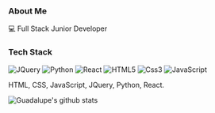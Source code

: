 ### About Me

:computer: Full Stack Junior Developer




### Tech Stack

![JQuery](https://img.shields.io/badge/-jquery-black?style=flat-square&logo=jquery) ![Python](https://img.shields.io/badge/-python-blue?style=flat-square&logo=Python&logoColor=white) ![React](https://img.shields.io/badge/-react-blue?style=flat-square&logo=React&logoColor=white) ![HTML5](https://img.shields.io/badge/-html5-orange?style=flat-square&logo=HTML5&logoColor=white) ![Css3](https://img.shields.io/badge/-css3-blue?style=flat-square&logo=Css3&logoColor=white) ![JavaScript](https://img.shields.io/badge/-javascript-yellow?style=flat-square&logo=JavaScript&logoColor=white)


HTML, CSS, JavaScript, JQuery, Python, React.





![Guadalupe's github stats](https://github-readme-stats.vercel.app/api?username=ashbrith&show_icons=true&theme=cobalt&hide=contribs,prs)
